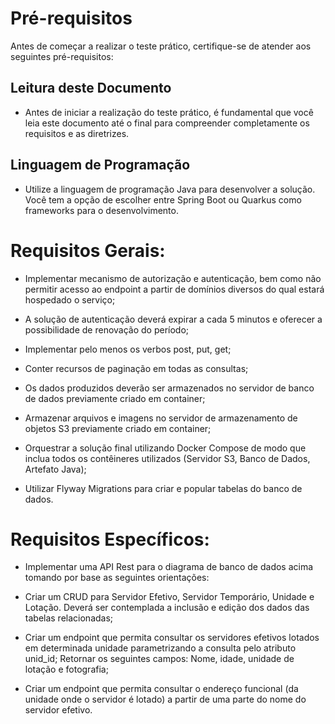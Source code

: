 # Pré-requisitos

Antes de começar a realizar o teste prático, certifique-se de atender aos seguintes pré-requisitos:

## Leitura deste Documento

* Antes de iniciar a realização do teste prático, é fundamental que você leia este documento até o final para compreender completamente os requisitos e as diretrizes.

## Linguagem de Programação

* Utilize a linguagem de programação Java para desenvolver a solução. Você tem a opção de escolher entre Spring Boot ou Quarkus como frameworks para o desenvolvimento.

# Requisitos Gerais:

* Implementar mecanismo de autorização e autenticação, bem como não permitir acesso ao endpoint a partir de domínios diversos do qual estará hospedado o serviço;

* A solução de autenticação deverá expirar a cada 5 minutos e oferecer a possibilidade de renovação do período;

* Implementar pelo menos os verbos post, put, get;

* Conter recursos de paginação em todas as consultas;

* Os dados produzidos deverão ser armazenados no servidor de banco de dados previamente criado em container;

* Armazenar arquivos e imagens no servidor de armazenamento de objetos S3 previamente criado em container;

* Orquestrar a solução final utilizando Docker Compose de modo que inclua todos os contêineres utilizados (Servidor S3, Banco de Dados, Artefato Java);

* Utilizar Flyway Migrations para criar e popular tabelas do banco de dados.

# Requisitos Específicos:

* Implementar uma API Rest para o diagrama de banco de dados acima tomando por base as seguintes orientações:

* Criar um CRUD para Servidor Efetivo, Servidor Temporário, Unidade e Lotação. Deverá ser contemplada a inclusão e edição dos dados das tabelas relacionadas;

* Criar um endpoint que permita consultar os servidores efetivos lotados em determinada unidade parametrizando a consulta pelo atributo unid_id; Retornar os seguintes campos: Nome, idade, unidade de lotação e fotografia;

* Criar um endpoint que permita consultar o endereço funcional (da unidade onde o servidor é lotado) a partir de uma parte do nome do servidor efetivo.

